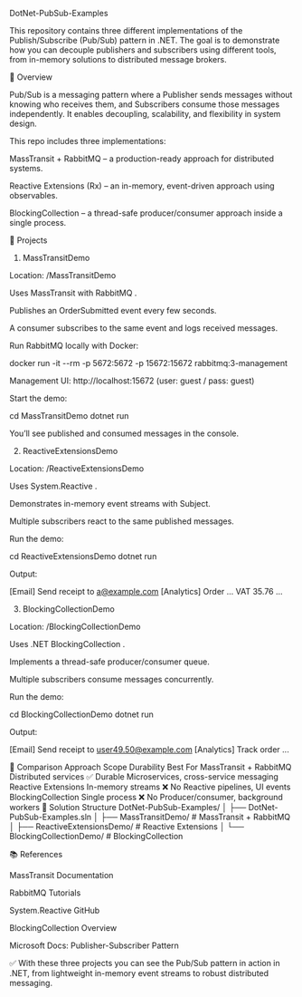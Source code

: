DotNet-PubSub-Examples

This repository contains three different implementations of the Publish/Subscribe (Pub/Sub) pattern in .NET.
The goal is to demonstrate how you can decouple publishers and subscribers using different tools, from in-memory solutions to distributed message brokers.

📖 Overview

Pub/Sub is a messaging pattern where a Publisher sends messages without knowing who receives them, and Subscribers consume those messages independently.
It enables decoupling, scalability, and flexibility in system design.

This repo includes three implementations:

MassTransit + RabbitMQ – a production-ready approach for distributed systems.

Reactive Extensions (Rx) – an in-memory, event-driven approach using observables.

BlockingCollection – a thread-safe producer/consumer approach inside a single process.

🚀 Projects
1. MassTransitDemo

Location: /MassTransitDemo

Uses MassTransit
 with RabbitMQ
.

Publishes an OrderSubmitted event every few seconds.

A consumer subscribes to the same event and logs received messages.

Run RabbitMQ locally with Docker:

docker run -it --rm -p 5672:5672 -p 15672:15672 rabbitmq:3-management


Management UI: http://localhost:15672
 (user: guest / pass: guest)

Start the demo:

cd MassTransitDemo
dotnet run


You’ll see published and consumed messages in the console.

2. ReactiveExtensionsDemo

Location: /ReactiveExtensionsDemo

Uses System.Reactive
.

Demonstrates in-memory event streams with Subject<T>.

Multiple subscribers react to the same published messages.

Run the demo:

cd ReactiveExtensionsDemo
dotnet run


Output:

[Email] Send receipt to a@example.com
[Analytics] Order ... VAT 35.76
...

3. BlockingCollectionDemo

Location: /BlockingCollectionDemo

Uses .NET BlockingCollection
.

Implements a thread-safe producer/consumer queue.

Multiple subscribers consume messages concurrently.

Run the demo:

cd BlockingCollectionDemo
dotnet run


Output:

[Email] Send receipt to user49.50@example.com
[Analytics] Track order ...

🔎 Comparison
Approach	Scope	Durability	Best For
MassTransit + RabbitMQ	Distributed services	✅ Durable	Microservices, cross-service messaging
Reactive Extensions	In-memory streams	❌ No	Reactive pipelines, UI events
BlockingCollection	Single process	❌ No	Producer/consumer, background workers
📂 Solution Structure
DotNet-PubSub-Examples/
│
├── DotNet-PubSub-Examples.sln
│
├── MassTransitDemo/              # MassTransit + RabbitMQ
│
├── ReactiveExtensionsDemo/       # Reactive Extensions
│
└── BlockingCollectionDemo/       # BlockingCollection

📚 References

MassTransit Documentation

RabbitMQ Tutorials

System.Reactive GitHub

BlockingCollection Overview

Microsoft Docs: Publisher-Subscriber Pattern

✅ With these three projects you can see the Pub/Sub pattern in action in .NET, from lightweight in-memory event streams to robust distributed messaging.
